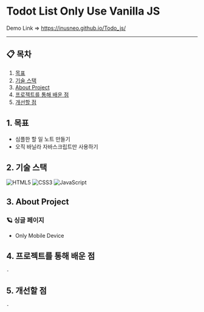 # Todot List Only Use Vanilla JS

Demo Link ⇒ https://inusneo.github.io/Todo_js/

---

## 📋 목차

1. [목표](#1-)
2. [기술 스택](#2-기술-스택)
3. [About Project](#4-About-Project)
5. [프로젝트를 통해 배운 점](#6-프로젝트를-통해-배운-점)
6. [개선할 점](#7-개선할-점)

## 1. 목표

- 심플한 할 일 노트 만들기
- 오직 바닐라 자바스크립트만 사용하기

## 2. 기술 스택

<img alt="HTML5" src="https://img.shields.io/badge/html5%20-%23E34F26.svg?&style=for-the-badge&logo=html5&logoColor=white"/> <img alt="CSS3" src="https://img.shields.io/badge/css3%20-%231572B6.svg?&style=for-the-badge&logo=css3&logoColor=white"/> <img alt="JavaScript" src="https://img.shields.io/badge/javascript%20-%23323330.svg?&style=for-the-badge&logo=javascript&logoColor=%23F7DF1E"/>

## 3. About Project

### 🪐 싱글 페이지

- Only Mobile Device


## 4. 프로젝트를 통해 배운 점

    - 

## 5. 개선할 점

    -
        
